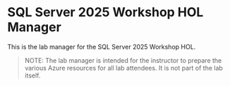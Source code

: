 ﻿# SQL Server 2025 Workshop HOL Manager

This is the lab manager for the SQL Server 2025 Workshop HOL.

> NOTE: The lab manager is intended for the instructor to prepare the various Azure resources for all lab attendees. It is not part of the lab itself.
